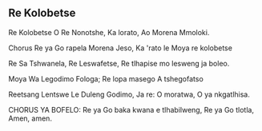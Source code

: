 ## Re Kolobetse

Re Kolobetse O Re Nonotshe,
Ka lorato, Ao Morena Mmoloki.

Chorus
Re ya Go rapela Morena Jeso,
Ka 'rato le Moya re kolobetse

Re Sa Tshwanela, Re Leswafetse,
Re tlhapise mo lesweng ja boleo.

Moya Wa Legodimo Fologa;
Re lopa masego A tshegofatso

Reetsang Lentswe Le Duleng Godimo,
Ja re: O moratwa, O ya nkgatlhisa.

CHORUS
YA BOFELO:
Re ya Go baka kwana e tlhabilweng,
Re ya Go tlotla, Amen, amen.
